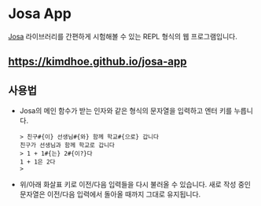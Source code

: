 # Josa App

[Josa](https://github.com/kimdhoe/josa) 라이브러리를 간편하게 시험해볼 수 있는 REPL 형식의 웹 프로그램입니다.

## https://kimdhoe.github.io/josa-app

## 사용법

- Josa의 메인 함수가 받는 인자와 같은 형식의 문자열을 입력하고 엔터 키를 누릅니다.

  ```
  > 친구#{이} 선생님#{와} 함께 학교#{으로} 갑니다
  친구가 선생님과 함께 학교로 갑니다
  > 1 + 1#{는} 2#{이?}다
  1 + 1은 2다
  >
  ```

- 위/아래 화살표 키로 이전/다음 입력들을 다시 불러올 수 있습니다. 새로 작성 중인 문자열은 이전/다음 입력에서 돌아올 때까지 그대로 유지됩니다.
